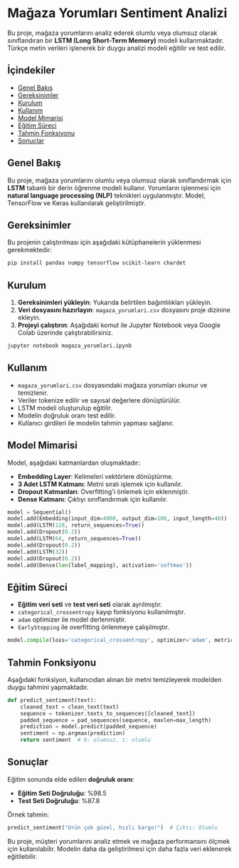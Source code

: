 # Mağaza Yorumları Sentiment Analizi

Bu proje, mağaza yorumlarını analiz ederek olumlu veya olumsuz olarak sınıflandıran bir **LSTM (Long Short-Term Memory)** modeli kullanmaktadır. Türkçe metin verileri işlenerek bir duygu analizi modeli eğitilir ve test edilir.

## İçindekiler
- [Genel Bakış](#genel-bakış)
- [Gereksinimler](#gereksinimler)
- [Kurulum](#kurulum)
- [Kullanım](#kullanım)
- [Model Mimarisi](#model-mimarisi)
- [Eğitim Süreci](#eğitim-süreci)
- [Tahmin Fonksiyonu](#tahmin-fonksiyonu)
- [Sonuçlar](#sonuçlar)

## Genel Bakış
Bu proje, mağaza yorumlarını olumlu veya olumsuz olarak sınıflandırmak için **LSTM** tabanlı bir derin öğrenme modeli kullanır. Yorumların işlenmesi için **natural language processing (NLP)** teknikleri uygulanmıştır. Model, TensorFlow ve Keras kullanılarak geliştirilmiştir.

## Gereksinimler
Bu projenin çalıştırılması için aşağıdaki kütüphanelerin yüklenmesi gerekmektedir:

```bash
pip install pandas numpy tensorflow scikit-learn chardet
```

## Kurulum
1. **Gereksinimleri yükleyin**: Yukarıda belirtilen bağımlılıkları yükleyin.
2. **Veri dosyasını hazırlayın**: `magaza_yorumlari.csv` dosyasını proje dizinine ekleyin.
3. **Projeyi çalıştırın**: Aşağıdaki komut ile Jupyter Notebook veya Google Colab üzerinde çalıştırabilirsiniz.

```bash
jupyter notebook magaza_yorumlari.ipynb
```

## Kullanım
- `magaza_yorumlari.csv` dosyasındaki mağaza yorumları okunur ve temizlenir.
- Veriler tokenize edilir ve sayısal değerlere dönüştürülür.
- LSTM modeli oluşturulup eğitilir.
- Modelin doğruluk oranı test edilir.
- Kullanıcı girdileri ile modelin tahmin yapması sağlanır.

## Model Mimarisi
Model, aşağıdaki katmanlardan oluşmaktadır:
- **Embedding Layer**: Kelimeleri vektörlere dönüştürme.
- **3 Adet LSTM Katmanı**: Metni sıralı işlemek için kullanılır.
- **Dropout Katmanları**: Overfitting'i önlemek için eklenmiştir.
- **Dense Katmanı**: Çıktıyı sınıflandırmak için kullanılır.

```python
model = Sequential()
model.add(Embedding(input_dim=4000, output_dim=100, input_length=40))
model.add(LSTM(128, return_sequences=True))
model.add(Dropout(0.2))
model.add(LSTM(64, return_sequences=True))
model.add(Dropout(0.2))
model.add(LSTM(32))
model.add(Dropout(0.2))
model.add(Dense(len(label_mapping), activation='softmax'))
```

## Eğitim Süreci
- **Eğitim veri seti** ve **test veri seti** olarak ayrılmıştır.
- `categorical_crossentropy` kayıp fonksiyonu kullanılmıştır.
- `adam` optimizer ile model derlenmiştir.
- `EarlyStopping` ile overfitting önlenmeye çalışılmıştır.

```python
model.compile(loss='categorical_crossentropy', optimizer='adam', metrics=['accuracy'])
```

## Tahmin Fonksiyonu
Aşağıdaki fonksiyon, kullanıcıdan alınan bir metni temizleyerek modelden duygu tahmini yapmaktadır.

```python
def predict_sentiment(text):
    cleaned_text = clean_text(text)
    sequence = tokenizer.texts_to_sequences([cleaned_text])
    padded_sequence = pad_sequences(sequence, maxlen=max_length)
    prediction = model.predict(padded_sequence)
    sentiment = np.argmax(prediction)
    return sentiment  # 0: olumsuz, 1: olumlu
```

## Sonuçlar
Eğitim sonunda elde edilen **doğruluk oranı**:
- **Eğitim Seti Doğruluğu**: %98.5
- **Test Seti Doğruluğu**: %87.8

Örnek tahmin:
```python
predict_sentiment("Ürün çok güzel, hızlı kargo!")  # Çıktı: Olumlu
```

Bu proje, müşteri yorumlarını analiz etmek ve mağaza performansını ölçmek için kullanılabilir. Modelin daha da geliştirilmesi için daha fazla veri eklenerek eğitilebilir.

